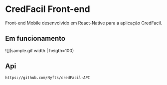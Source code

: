 # CredFacil Front-end

Front-end Mobile desenvolvido em React-Native para a aplicação CredFacil.

## Em funcionamento

![](sample.gif width | heigth=100)

## Api
```https://github.com/Nyfts/credFacil-API```
